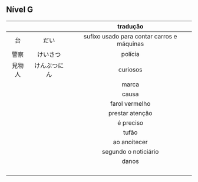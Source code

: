 ## Nível G

|     |     | tradução |
|:---:|:---:|:--------:|
| 台 | だい | sufixo usado para contar carros e máquinas |
| 警察 | けいさつ | polícia |
| 見物人 | けんぶつにん | curiosos |
|  |  | marca |
|  |  | causa |
|  |  | farol vermelho |
|  |  | prestar atenção |
|  |  | é preciso |
|  |  | tufão |
|  |  | ao anoitecer |
|  |  | segundo o noticiário |
|  |  | danos |
|  |  |  |
|  |  |  |
|  |  |  |
|  |  |  |